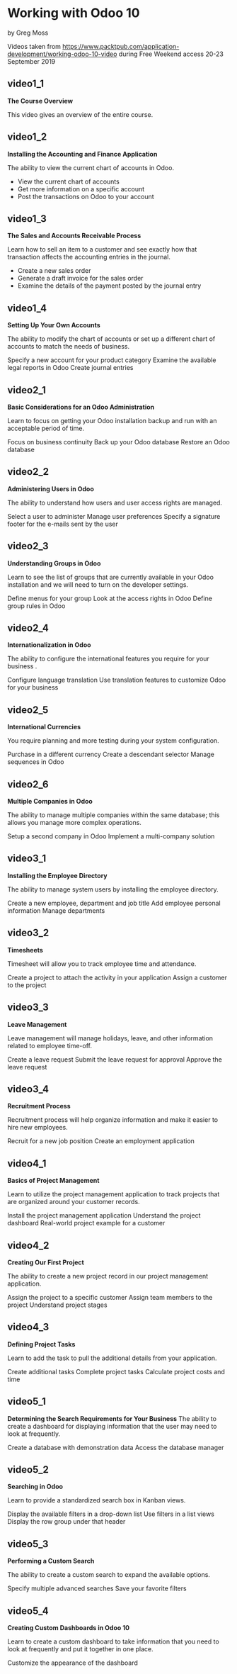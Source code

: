 # Working with Odoo 10
by Greg Moss

Videos taken from https://www.packtpub.com/application-development/working-odoo-10-video during Free Weekend access 20-23 September 2019

## video1_1
**The Course Overview**

This video gives an overview of the entire course.

## video1_2
**Installing the Accounting and Finance Application**

The ability to view the current chart of accounts in Odoo.

- View the current chart of accounts
- Get more information on a specific account
- Post the transactions on Odoo to your account

## video1_3
**The Sales and Accounts Receivable Process**

Learn how to sell an item to a customer and see exactly how that transaction affects the accounting entries in the journal.

- Create a new sales order
- Generate a draft invoice for the sales order
- Examine the details of the payment posted by the journal entry

## video1_4
**Setting Up Your Own Accounts**

The ability to modify the chart of accounts or set up a different chart of accounts to match the needs of business.

Specify a new account for your product category
Examine the available legal reports in Odoo
Create journal entries

## video2_1
**Basic Considerations for an Odoo Administration**

Learn to focus on getting your Odoo installation backup and run with an acceptable period of time.

Focus on business continuity
Back up your Odoo database
Restore an Odoo database

## video2_2
**Administering Users in Odoo**

The ability to understand how users and user access rights are managed.

Select a user to administer
Manage user preferences
Specify a signature footer for the e-mails sent by the user

## video2_3
**Understanding Groups in Odoo**

Learn to see the list of groups that are currently available in your Odoo installation and we will need to turn on the developer settings.

Define menus for your group
Look at the access rights in Odoo
Define group rules in Odoo

## video2_4
**Internationalization in Odoo**

The ability to configure the international features you require for your business .

Configure language translation
Use translation features to customize Odoo for your business

## video2_5
**International Currencies**

You require planning and more testing during your system configuration.

Purchase in a different currency
Create a descendant selector
Manage sequences in Odoo

## video2_6
**Multiple Companies in Odoo**

The ability to manage multiple companies within the same database; this allows you manage more complex operations.

Setup a second company in Odoo
Implement a multi-company solution

## video3_1
**Installing the Employee Directory**

The ability to manage system users by installing the employee directory.

Create a new employee, department and job title
Add employee personal information
Manage departments

## video3_2
**Timesheets**

Timesheet will allow you to track employee time and attendance.

Create a project to attach the activity in your application
Assign a customer to the project

## video3_3
**Leave Management**

Leave management will manage holidays, leave, and other information related to employee time-off.

Create a leave request
Submit the leave request for approval
Approve the leave request

## video3_4
**Recruitment Process**

Recruitment process will help organize information and make it easier to hire new employees.

Recruit for a new job position
Create an employment application

## video4_1
**Basics of Project Management**

Learn to utilize the project management application to track projects that are organized around your customer records.

Install the project management application
Understand the project dashboard
Real-world project example for a customer

## video4_2
**Creating Our First Project**

The ability to create a new project record in our project management application.

Assign the project to a specific customer
Assign team members to the project
Understand project stages

## video4_3
**Defining Project Tasks**

Learn to add the task to pull the additional details from your application.

Create additional tasks
Complete project tasks
Calculate project costs and time

## video5_1
**Determining the Search Requirements for Your Business**
The ability to create a dashboard for displaying information that the user may need to look at frequently.

Create a database with demonstration data
Access the database manager

## video5_2
**Searching in Odoo**

Learn to provide a standardized search box in Kanban views.

Display the available filters in a drop-down list
Use filters in a list views
Display the row group under that header

## video5_3
**Performing a Custom Search**

The ability to create a custom search to expand the available options.

Specify multiple advanced searches
Save your favorite filters

## video5_4
**Creating Custom Dashboards in Odoo 10**

Learn to create a custom dashboard to take information that you need to look at frequently and put it together in one place.

Customize the appearance of the dashboard

